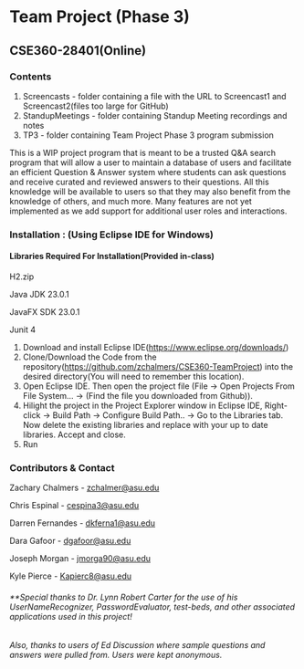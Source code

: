 # Team Project (Phase 3)

## CSE360-28401(Online)



### Contents

1. Screencasts       - folder containing a file with the URL to Screencast1 and Screencast2(files too large for GitHub)
3. StandupMeetings   - folder containing Standup Meeting recordings and notes   
1. TP3               - folder containing Team Project Phase 3 program submission



This is a WIP project program that is meant to be a trusted Q&A search program that will allow a user to maintain a database of users and facilitate an efficient Question & Answer system where students can ask questions and receive curated and reviewed answers to their questions. All this knowledge will be available to users so that they may also benefit from the knowledge of others, and much more. Many features are not yet implemented as we add support for additional user roles and interactions. 





### Installation : (Using Eclipse IDE for Windows)
#### Libraries Required For Installation(Provided in-class)

H2.zip

Java JDK 23.0.1

JavaFX SDK 23.0.1

Junit 4


1. Download and install Eclipse IDE(https://www.eclipse.org/downloads/)
2. Clone/Download the Code from the repository(https://github.com/zchalmers/CSE360-TeamProject) into the desired directory(You will need to remember this location).
3. Open Eclipse IDE. Then open the project file (File -> Open Projects From File System... -> (Find the file you downloaded from Github)).
4. Hilight the project in the Project Explorer window in Eclipse IDE, Right-click -> Build Path -> Configure Build Path.. -> Go to the Libraries tab. Now delete the existing libraries and replace with your up to date libraries. Accept and close.
5. Run




### Contributors & Contact

Zachary Chalmers - zchalmer@asu.edu

Chris Espinal  - cespina3@asu.edu

Darren Fernandes - dkferna1@asu.edu

Dara Gafoor - dgafoor@asu.edu

Joseph Morgan - jmorga90@asu.edu

Kyle Pierce - Kapierc8@asu.edu




###### **Special thanks to Dr. Lynn Robert Carter for the use of his UserNameRecognizer, PasswordEvaluator, test-beds, and other associated applications used in this project!
###### Also, thanks to users of Ed Discussion where sample questions and answers were pulled from. Users were kept anonymous.

